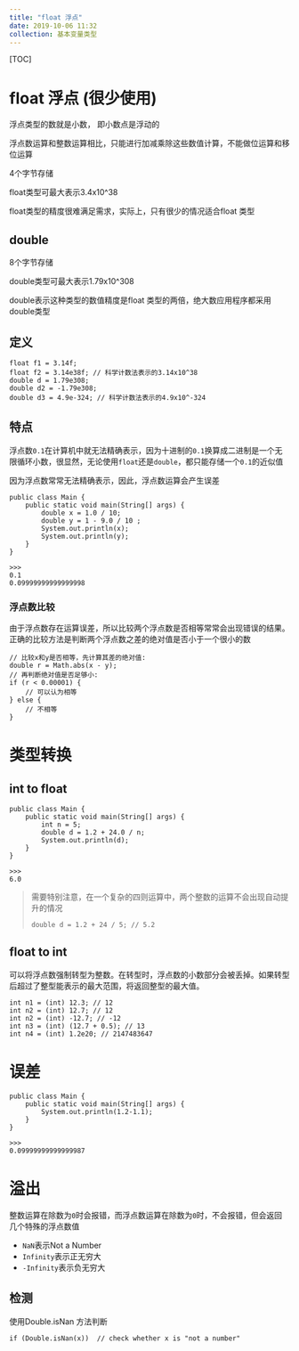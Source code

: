 ```yaml
---
title: "float 浮点"
date: 2019-10-06 11:32
collection: 基本变量类型
---
```

[TOC]



# float 浮点 (很少使用)

浮点类型的数就是小数， 即小数点是浮动的

浮点数运算和整数运算相比，只能进行加减乘除这些数值计算，不能做位运算和移位运算

4个字节存储

float类型可最大表示3.4x10^38

float类型的精度很难满足需求，实际上，只有很少的情况适合float 类型



## double

8个字节存储

double类型可最大表示1.79x10^308

double表示这种类型的数值精度是float 类型的两倍，绝大数应用程序都采用double类型



## 定义

```
float f1 = 3.14f;
float f2 = 3.14e38f; // 科学计数法表示的3.14x10^38
double d = 1.79e308;
double d2 = -1.79e308;
double d3 = 4.9e-324; // 科学计数法表示的4.9x10^-324
```



## 特点

浮点数`0.1`在计算机中就无法精确表示，因为十进制的`0.1`换算成二进制是一个无限循环小数，很显然，无论使用`float`还是`double`，都只能存储一个`0.1`的近似值

因为浮点数常常无法精确表示，因此，浮点数运算会产生误差

```
public class Main {
    public static void main(String[] args) {
        double x = 1.0 / 10;
        double y = 1 - 9.0 / 10 ;
        System.out.println(x);
        System.out.println(y);
    }
}

>>>
0.1
0.09999999999999998
```



### 浮点数比较

由于浮点数存在运算误差，所以比较两个浮点数是否相等常常会出现错误的结果。正确的比较方法是判断两个浮点数之差的绝对值是否小于一个很小的数

```
// 比较x和y是否相等，先计算其差的绝对值:
double r = Math.abs(x - y);
// 再判断绝对值是否足够小:
if (r < 0.00001) {
    // 可以认为相等
} else {
    // 不相等
}
```





# 类型转换



## int to float 

```
public class Main {
    public static void main(String[] args) {
        int n = 5;
        double d = 1.2 + 24.0 / n;
        System.out.println(d);
    }
}

>>>
6.0
```

> 需要特别注意，在一个复杂的四则运算中，两个整数的运算不会出现自动提升的情况
>
> ```
> double d = 1.2 + 24 / 5; // 5.2
> ```



## float to int

可以将浮点数强制转型为整数。在转型时，浮点数的小数部分会被丢掉。如果转型后超过了整型能表示的最大范围，将返回整型的最大值。

```
int n1 = (int) 12.3; // 12
int n2 = (int) 12.7; // 12
int n2 = (int) -12.7; // -12
int n3 = (int) (12.7 + 0.5); // 13
int n4 = (int) 1.2e20; // 2147483647
```





# 误差

```
public class Main {
    public static void main(String[] args) {
        System.out.println(1.2-1.1);
    }
}

>>>
0.09999999999999987
```



# 溢出

整数运算在除数为`0`时会报错，而浮点数运算在除数为`0`时，不会报错，但会返回几个特殊的浮点数值

- `NaN`表示Not a Number
- `Infinity`表示正无穷大
- `-Infinity`表示负无穷大



## 检测

使用Double.isNan 方法判断

``` 
if (Double.isNan(x))  // check whether x is "not a number"
```



